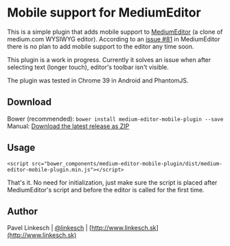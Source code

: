 # Mobile support for MediumEditor

This is a simple plugin that adds mobile support to [MediumEditor](https://github.com/daviferreira/medium-editor) (a clone of medium.com WYSIWYG editor). 
According to an [issue #81](https://github.com/daviferreira/medium-editor/issues/81) in MediumEditor there is no plan to add mobile support to the editor any time soon.

This plugin is a work in progress. Currently it solves an issue when after selecting text (longer touch), editor's toolbar isn't visible.

The plugin was tested in Chrome 39 in Android and PhantomJS.


## Download

Bower (recommended): ```bower install medium-editor-mobile-plugin --save```
Manual: [Download the latest release as ZIP](https://github.com/orthes/medium-editor-mobile-plugin/archive/master.zip)


## Usage

```<script src="bower_components/medium-editor-mobile-plugin/dist/medium-editor-mobile-plugin.min.js"></script>```

That's it. No need for initialization, just make sure the script is placed after MediumEditor's script and before the editor is called for the first time.


## Author

Pavel Linkesch | [@linkesch](http://twitter.com/linkesch) | [http://www.linkesch.sk](http://www.linkesch.sk)